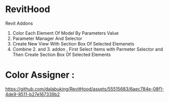 # RevitHood
Revit Addons

1. Color Each Element Of Model By Parameters Value 
2. Parameter Manager And Selector 
3. Create New View With Section Box Of Selected Elemenets
4. Combine 2. and 3. addon , First Select Items with Parmeter Selector and Then Create Section Box Of Selected Elements



# Color Assigner :
   
https://github.com/dalabuking/RevitHood/assets/55515683/6aec784e-08f1-4de9-8511-b27e167339b2

